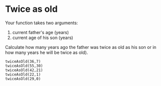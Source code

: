 # Twice as old

Your function takes two arguments:

1. current father's age (years)
2. current age of his son (years)

Сalculate how many years ago the father was twice as old as his son or in how many years he will be twice as old).

    twiceAsOld(36,7)
    twiceAsOld(55,30)
    twiceAsOld(42,21)
    twiceAsOld(22,1)
    twiceAsOld(29,0)
